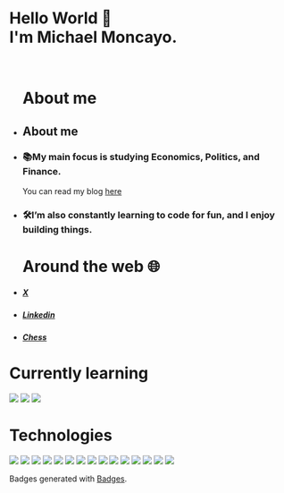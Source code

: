 <h1>Hello World 👋<br>I'm Michael Moncayo.</h1><br> 
<ul> 
   <h1>About me</h1> 
  <li><h2>About me</h2></li>
  <li><h3>📚My main focus is studying Economics, Politics, and Finance.</h3> <p>You can read my blog <a href="https://substack.com/@michaelmoncayo">here</a></p></li>
  <li><h3>🛠️I’m also constantly learning to code for fun, and I enjoy building things.</h3></li> 
  <h1> Around the web 🌐</h1> 
    <li><h5><a href="https://x.com/MichaelMoncay7">X</a></h5></li> 
    <li><h5><a href="https://www.linkedin.com/in/michael-moncayo-35725519a/">Linkedin</a></h5></li> 
    <li><h5><a href="https://www.chess.com/member/moncayo7">Chess</a></h5></li> 
</ul>
<div>
  <h1> Currently learning</h1>
  <img src="https://img.shields.io/badge/React-20232A?style=for-the-badge&logo=react&logoColor=61DAFB" />
<img src="https://img.shields.io/badge/Pandas-2C2D72?style=for-the-badge&logo=pandas&logoColor=white" />
  <img src="https://img.shields.io/badge/Node%20js-339933?style=for-the-badge&logo=nodedotjs&logoColor=white" />

</div>
<div>
<h1>Technologies</h1>
<img src="https://img.shields.io/badge/Tableau-E97627?style=for-the-badge&logo=Tableau&logoColor=white" />
<img src="https://img.shields.io/badge/HTML5-E34F26?style=for-the-badge&logo=html5&logoColor=white" />
 <img src="https://img.shields.io/badge/React-20232A?style=for-the-badge&logo=react&logoColor=61DAFB" />
<img src="https://img.shields.io/badge/Bootstrap-563D7C?style=for-the-badge&logo=bootstrap&logoColor=white" />
<img src="https://img.shields.io/badge/Vercel-000000?style=for-the-badge&logo=vercel&logoColor=white" />
<img src="https://img.shields.io/badge/Pandas-2C2D72?style=for-the-badge&logo=pandas&logoColor=white" />
<img src="https://img.shields.io/badge/Microsoft_Excel-217346?style=for-the-badge&logo=microsoft-excel&logoColor=white" />
  <img src="https://img.shields.io/badge/JavaScript-323330?style=for-the-badge&logo=javascript&logoColor=F7DF1E" />
<img src="https://img.shields.io/badge/GIT-E44C30?style=for-the-badge&logo=git&logoColor=white" />
<img src="https://img.shields.io/badge/Python-FFD43B?style=for-the-badge&logo=python&logoColor=blue" />
<img src="https://img.shields.io/badge/Microsoft_PowerPoint-B7472A?style=for-the-badge&logo=microsoft-powerpoint&logoColor=white" />
<img src="https://img.shields.io/badge/Microsoft_Word-2B579A?style=for-the-badge&logo=microsoft-word&logoColor=white" />
<img src="https://img.shields.io/badge/Markdown-000000?style=for-the-badge&logo=markdown&logoColor=white" />
<img src="https://img.shields.io/badge/GitHub-100000?style=for-the-badge&logo=github&logoColor=white" />
<img src="https://img.shields.io/badge/CSS3-1572B6?style=for-the-badge&logo=css3&logoColor=white" />
</div>
<p>Badges generated with <a href="https://badges-seven.vercel.app" target="_blank">Badges</a>.</p>





